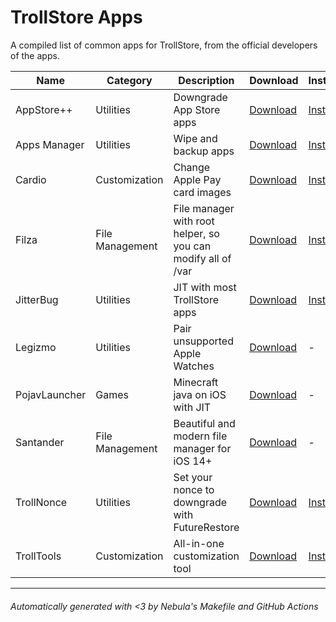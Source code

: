 # TrollStore Apps

A compiled list of common apps for TrollStore, from the official developers of the apps.

| Name          | Category        | Description                                                  | Download                                                                                                                      | Install                                                                                                                                                   |
| ------------- | --------------- | ------------------------------------------------------------ | ----------------------------------------------------------------------------------------------------------------------------- | --------------------------------------------------------------------------------------------------------------------------------------------------------- |
| AppStore++    | Utilities       | Downgrade App Store apps                                     | [Download](https://github.com/CokePokes/AppStorePlus-TrollStore/releases)                                                     | [Install](apple-magnifier://install?url=https://github.com/CokePokes/AppStorePlus-TrollStore/releases/download/v1.2-1/AppStore++_TrollStore_v1.0.3-2.ipa) |
| Apps Manager  | Utilities       | Wipe and backup apps                                         | [Download](https://www.tigisoftware.com/default/?p=435)                                                                       | [Install](apple-magnifier://install?url=https://tigisoftware.com/download/AppsManager_1.7.0.ipa)                                                          |
| Cardio        | Customization   | Change Apple Pay card images                                 | [Download](https://github.com/cisc0disco/Cardio/releases)                                                                     | [Install](apple-magnifier://install?url=https://github.com/cisc0disco/Cardio/releases/latest/download/Cardio.ipa)                                         |
| Filza         | File Management | File manager with root helper, so you can modify all of /var | [Download](https://www.tigisoftware.com/default/?p=439)                                                                       | [Install](apple-magnifier://install?url=https://tigisoftware.com/download/Filza_NoURLScheme_3.9.8.ipa)                                                    |
| JitterBug     | Utilities       | JIT with most TrollStore apps                                | [Download](https://github.com/osy/Jitterbug/releases)                                                                         | [Install](apple-magnifier://install?url=https://github.com/osy/Jitterbug/releases/latest/download/Jitterbug.ipa)                                          |
| Legizmo       | Utilities       | Pair unsupported Apple Watches                               | [Download](https://www.patreon.com/lunotech11)                                                                                | -                                                                                                                                                         |
| PojavLauncher | Games           | Minecraft java on iOS with JIT                               | [Download](https://nightly.link/PojavLauncherTeam/PojavLauncher_iOS/workflows/development/main/net.kdt.pojavlauncher.ipa.zip) | -                                                                                                                                                         |
| Santander     | File Management | Beautiful and modern file manager for iOS 14+                | [Download](https://nightly.link/SerenaKit/Santander/workflows/build/main/SantanderTS.zip)                                     | -                                                                                                                                                         |
| TrollNonce    | Utilities       | Set your nonce to downgrade with FutureRestore               | [Download](https://github.com/opa334/TrollNonce/releases)                                                                     | [Install](apple-magnifier://install?url=https://github.com/opa334/TrollNonce/releases/latest/download/TrollNonce.tipa)                                    |
| TrollTools    | Customization   | All-in-one customization tool                                | [Download](https://github.com/sourcelocation/TrollTools/releases)                                                             | [Install](apple-magnifier://install?url=https://github.com/sourcelocation/TrollTools/releases/download/2.1.2/TrollTools-2.1.2.tipa)                       |

---

###### Automatically generated with <3 by Nebula's Makefile and GitHub Actions